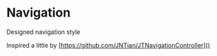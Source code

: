 # Navigation
Designed navigation style

Inspired a little by [https://github.com/JNTian/JTNavigationController]()



